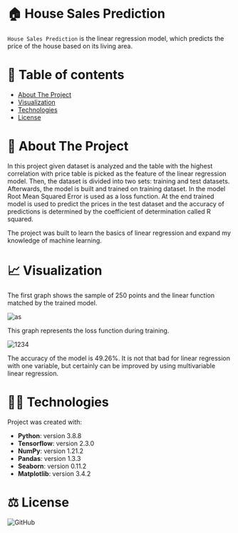 # 🏠 House Sales Prediction
`House Sales Prediction` is the linear regression model, which predicts the price of the house based on its living area.

# 📜 Table of contents
* [About The Project](#about-the-project)
* [Visualization](#visualization)
* [Technologies](#technologies)
* [License](#license)


<h1 id="about-the-project"> 📓 About The Project </h1>
In this project given dataset is analyzed and the table with the highest correlation with price table is picked as the feature of the linear regression model. Then, the dataset is divided into two sets: training and test datasets. Afterwards, the model is built and trained on training dataset. In the model Root Mean Squared Error is used as a loss function. At the end trained model is used to predict the prices in the test dataset and the accuracy of predictions is determined by the coefficient of determination called R squared.

The project was built to learn the basics of linear regression and expand my knowledge of machine learning.

<h1 id="visualization"> 📈 Visualization </h1>

The first graph shows the sample of 250 points and the linear function matched by the trained model.

![as](https://user-images.githubusercontent.com/67509491/140822350-c059d19c-f9ee-4974-a29d-6f6e6291b1f6.PNG)

This graph represents the loss function during training.

![1234](https://user-images.githubusercontent.com/67509491/140822703-e487f849-1a27-40a4-b416-9edb66d311fe.PNG)

The accuracy of the model is 49.26%. It is not that bad for linear regression with one variable, but certainly can be improved by using multivariable linear regression.



<h1 id="technologies"> 👨‍💻 Technologies </h1>

Project was created with:
- **Python**: version 3.8.8
- **Tensorflow**: version 2.3.0
- **NumPy**: version 1.21.2
- **Pandas**: version 1.3.3
- **Seaborn**: version 0.11.2
- **Matplotlib**: version 3.4.2

<h1 id ="license"> ⚖️ License </h1>

<img alt="GitHub" src="https://img.shields.io/github/license/CN-28/House-Sales-Prediction?color=orange">
